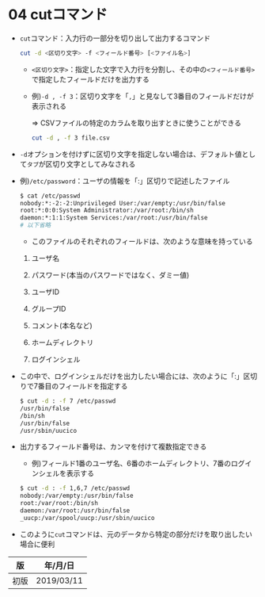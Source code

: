 04 cutコマンド
=============

* `cut`コマンド：入力行の一部分を切り出して出力するコマンド

  ```bash
  cut -d <区切り文字> -f <フィールド番号> [<ファイル名>]
  ```

  * `<区切り文字>`：指定した文字で入力行を分割し、その中の`<フィールド番号>`で指定したフィールドだけを出力する

  * 例)`-d , -f 3`：区切り文字を「`,`」と見なして3番目のフィールドだけが表示される

    => CSVファイルの特定のカラムを取り出すときに使うことができる

    ```bash
    cut -d , -f 3 file.csv
    ```

* `-d`オプションを付けずに区切り文字を指定しない場合は、デフォルト値として`タブ`が区切り文字としてみなされる

* 例)`/etc/password`：ユーザの情報を「:」区切りで記述したファイル

  ```bash
  $ cat /etc/passwd
  nobody:*:-2:-2:Unprivileged User:/var/empty:/usr/bin/false
  root:*:0:0:System Administrator:/var/root:/bin/sh
  daemon:*:1:1:System Services:/var/root:/usr/bin/false
  # 以下省略
  ```

  * このファイルのそれぞれのフィールドは、次のような意味を持っている

  1. ユーザ名

  1. パスワード(本当のパスワードではなく、ダミー値)

  1. ユーザID

  1. グループID

  1. コメント(本名など)

  1. ホームディレクトリ

  1. ログインシェル

* この中で、ログインシェルだけを出力したい場合には、次のように「:」区切りで7番目のフィールドを指定する

  ```bash
  $ cut -d : -f 7 /etc/passwd
  /usr/bin/false
  /bin/sh
  /usr/bin/false
  /usr/sbin/uucico
  ```

* 出力するフィールド番号は、カンマを付けて複数指定できる

  * 例)フィールド1番のユーザ名、6番のホームディレクトリ、7番のログインシェルを表示する

  ```bash
  $ cut -d : -f 1,6,7 /etc/passwd
  nobody:/var/empty:/usr/bin/false
  root:/var/root:/bin/sh
  daemon:/var/root:/usr/bin/false
  _uucp:/var/spool/uucp:/usr/sbin/uucico
  ```

* このように`cut`コマンドは、元のデータから特定の部分だけを取り出したい場合に便利



| 版 |  年/月/日 |
|----|----------|
|初版|2019/03/11|
